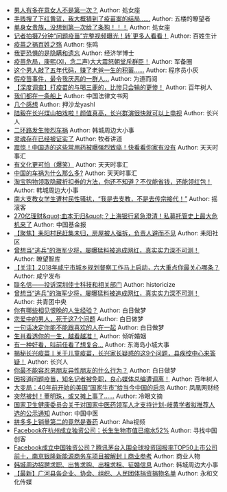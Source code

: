 - [男人有多在意女人不是第一次？](http://wechatscope.jmsc.hku.hk:8000/html?fn=gh_232719586984_2018-07-24_2653034627_2ISMtngoNO.y.tar.gz)
Author: 処女座
- [手贱搜了下红黄蓝，我大概猜到了疫苗案的结局……](http://wechatscope.jmsc.hku.hk:8000/html?fn=gh_22bc785da9c6_2018-07-24_2650980696_IcSFCBKX0Q.y.tar.gz)
Author: 五楼的瞭望者
- [单身女贵族，没想到第一次给了条狗！！！](http://wechatscope.jmsc.hku.hk:8000/html?fn=gh_232719586984_2018-07-24_2653034627_FoyxfOHAZP.y.tar.gz)
Author: 処女座
- [记者拍摄7分钟“问题疫苗”完整视频曝光！转`更多人看看！](http://wechatscope.jmsc.hku.hk:8000/html?fn=gh_ec9122b5999a_2018-07-24_2247485917_NGxYlviXK0.y.tar.gz)
Author: 百姓生计
- [疫苗之祸百姓之殇](http://wechatscope.jmsc.hku.hk:8000/html?fn=gh_9564a4da8f59_2018-07-24_2651360662_7rmXPM52sB.y.tar.gz)
Author: 张鸣
- [我更恐惧的是隐瞒和遗忘](http://wechatscope.jmsc.hku.hk:8000/html?fn=gh_e1a04d0a7b17_2018-07-24_2650134712_ZHBrxAGONS.y.tar.gz)
Author: 经济学博士
- [疫苗危局，康熙(XI，念二声)大大震怒朝堂斥群臣！](http://wechatscope.jmsc.hku.hk:8000/html?fn=gh_2b2e9f03559d_2018-07-24_2654291653_nIz6VOL8Ur.y.tar.gz)
Author: 军备圈
- [这个男人敲了五年代码，赚了老爸一生的积蓄……](http://wechatscope.jmsc.hku.hk:8000/html?fn=gh_915814ce8e19_2018-07-24_2653194837_MgyD1bxj9E.y.tar.gz)
Author: 程序员小灰
- [假疫苗事件，最令我厌恶的一群人…](http://wechatscope.jmsc.hku.hk:8000/html?fn=gh_d4e31442bbfa_2018-07-24_2651315855_GFZIsPV1O9.y.tar.gz)
Author: 为道而阅
- [【深度调查】打疫苗的与喝三鹿的，比惨只会输的更惨！](http://wechatscope.jmsc.hku.hk:8000/html?fn=gh_759087605909_2018-07-24_2650995468_8SMWOFEmYI.y.tar.gz)
Author: 百年树人
- [我们都在一条船上](http://wechatscope.jmsc.hku.hk:8000/html?fn=gh_7fae7a18390f_2018-07-24_2651397105_QjP7T0chaS.y.tar.gz)
Author: 中国法律文书网
- [几个感想](http://wechatscope.jmsc.hku.hk:8000/html?fn=gh_0ff27aeb1aad_2018-07-24_2247484061_sBfe0UlJxG.y.tar.gz)
Author: 押沙龙yashl
- [陆毅在长兴煤山拍戏啦！颜值真高，长兴群演很快就可以上电视](http://wechatscope.jmsc.hku.hk:8000/html?fn=gh_eb9386049200_2018-07-24_2652441835_0TdFAnSya7.y.tar.gz)
Author: 长兴人
- [二环路发生惨烈车祸](http://wechatscope.jmsc.hku.hk:8000/html?fn=gh_063bda886aec_2018-07-24_2247490224_HuNlLwc5gq.y.tar.gz)
Author: 韩城周边大小事
- [灵魂存在已经被证实了](http://wechatscope.jmsc.hku.hk:8000/html?fn=gh_ab6c4e04286d_2018-07-24_2247501650_SHRxVBlgrd.y.tar.gz)
Author: 牧者讲道
- [震惊！中国造的这些常用药被曝强烈致癌！快看看你家有没有](http://wechatscope.jmsc.hku.hk:8000/html?fn=gh_ecf306117521_2018-07-24_2247485587_NHniod007T.y.tar.gz)
Author: 天天时事汇
- [有文化更可怕（爆笑）](http://wechatscope.jmsc.hku.hk:8000/html?fn=gh_ecf306117521_2018-07-24_2247485587_jW82Hw53AE.y.tar.gz)
Author: 天天时事汇
- [中国的车祸为什么那么多?](http://wechatscope.jmsc.hku.hk:8000/html?fn=gh_ecf306117521_2018-07-24_2247485587_bBKcM3ENhC.y.tar.gz)
Author: 天天时事汇
- [淘宝购物领取隐藏折扣券的方法，你还不知道？不仅能省钱，还能领红包！](http://wechatscope.jmsc.hku.hk:8000/html?fn=gh_063bda886aec_2018-07-24_2247490224_JIkBSF3fqP.y.tar.gz)
Author: 韩城周边大小事
- [南大支教女学生遭村民性骚扰，“我是去支教，不是去传宗接代！”](http://wechatscope.jmsc.hku.hk:8000/html?fn=gh_bcae3e46c50c_2018-07-24_2247513461_VFXWSBfDe1.y.tar.gz)
Author: 摇滚客
- [270亿理财&amp;quot;血本无归&amp;quot;？上海银行紧急澄清！私募托管史上最大危机来了](http://wechatscope.jmsc.hku.hk:8000/html?fn=gh_a4a87df43a4c_2018-07-24_2655116597_YWEt5jXqGU.y.tar.gz)
Author: 中国基金报
- [【聚焦】耒阳村民赶集未归，房屋被人强拆，负责人避而不见](http://wechatscope.jmsc.hku.hk:8000/html?fn=gh_40f2418747aa_2018-07-24_2652858244_02vhSiaK6c.y.tar.gz)
Author: 耒阳社区
- [曾想当“逃兵”的海军少将，屡曝猛料被追成网红，真实实力深不可测！](http://wechatscope.jmsc.hku.hk:8000/html?fn=gh_0008713c31f5_2018-07-24_2653245696_ZeLiTDhsvm.y.tar.gz)
Author: 瞭望智库
- [【关注】2018年咸宁市城乡规划督察工作马上启动，六大重点你最关心哪条？](http://wechatscope.jmsc.hku.hk:8000/html?fn=gh_ebbd16dcf4eb_2018-07-24_2650445380_e9oqWIfRBj.y.tar.gz)
Author: 咸宁发布
- [联名信——投诉深圳佳士科技和相关部门](http://wechatscope.jmsc.hku.hk:8000/html?fn=gh_661d35def464_2018-07-24_2247483740_Z64Vkv5HeU.y.tar.gz)
Author: historicize
- [曾想当“逃兵”的海军少将，屡曝猛料被追成网红，真实实力深不可测！](http://wechatscope.jmsc.hku.hk:8000/html?fn=gh_9cda6ee40e37_2018-07-24_2655010554_HefwNnTlQ4.y.tar.gz)
Author: 共青团中央
- [你有哪些相见恨晚的人生经验？](http://wechatscope.jmsc.hku.hk:8000/html?fn=gh_867e9e706024_2018-07-24_2649456292_goCLnYXjUv.y.tar.gz)
Author: 白日做梦
- [恋爱中的男人，死于这7个问题](http://wechatscope.jmsc.hku.hk:8000/html?fn=gh_867e9e706024_2018-07-24_2649456292_fGLWXdYqgO.y.tar.gz)
Author: 白日做梦
- [一句话决定你能不能跟喜欢的人在一起](http://wechatscope.jmsc.hku.hk:8000/html?fn=gh_867e9e706024_2018-07-24_2649456292_WlQTLpROXN.y.tar.gz)
Author: 白日做梦
- [生肖看透你的一生，越看越准！](http://wechatscope.jmsc.hku.hk:8000/html?fn=gh_a07c756b8881_2018-07-24_2247490677_D25dKBrjkq.y.tar.gz)
Author: 倾听婚姻
- [有一种好看，叫前任看了想复合...](http://wechatscope.jmsc.hku.hk:8000/html?fn=gh_a5b1472d267b_2018-07-24_2247487610_UPTBJ5g7x8.y.tar.gz)
Author: 东海岛小城大事
- [揭秘长兴疫苗丨关于儿童疫苗，长兴家长疑惑的这9个问题，县疾控中心来答疑！](http://wechatscope.jmsc.hku.hk:8000/html?fn=gh_eb9386049200_2018-07-24_2652441835_zT0VMbYPoi.y.tar.gz)
Author: 长兴人
- [你最不能容忍男朋友异性朋友的什么行为？](http://wechatscope.jmsc.hku.hk:8000/html?fn=gh_867e9e706024_2018-07-24_2649456292_I9ABltCO0P.y.tar.gz)
Author: 白日做梦
- [因报道问题疫苗，知名记者被免职，良心媒体总编遭调离！](http://wechatscope.jmsc.hku.hk:8000/html?fn=gh_759087605909_2018-07-24_2650995468_BD7hQT0bv6.y.tar.gz)
Author: 百年树人
- [大变局：40年前开始的美国“国家牛市”给当今中国的启示](http://wechatscope.jmsc.hku.hk:8000/html?fn=gh_e76b6086b960_2018-07-24_2247494792_8cL2sKYGSr.y.tar.gz)
Author: 凤凰网财经
- [突然被封！董明珠，或又摊上事了......](http://wechatscope.jmsc.hku.hk:8000/html?fn=gh_c84c8dce5059_2018-07-24_2652488219_XZd0NyIlpv.y.tar.gz)
Author: 冷眼文摘
- [国家卫生健康委员会关于对国家中医药领军人才支持计划-岐黄学者拟推荐人选的公示通知](http://wechatscope.jmsc.hku.hk:8000/html?fn=gh_47456bae86fd_2018-07-24_2650406735_d5WHbsYthf.y.tar.gz)
Author: 中国中医
- [拼多多上销量第二的竟然是春药](http://wechatscope.jmsc.hku.hk:8000/html?fn=gh_e4e93ea3138d_2018-07-24_2247486726_CkWZnx70Ty.y.tar.gz)
Author: Aha视频
- [Facebook在杭州成立独资公司；长生生物市值已缩水52%](http://wechatscope.jmsc.hku.hk:8000/html?fn=gh_40b3ce791e33_2018-07-24_2652453339_Vocfxuji37.y.tar.gz)
Author: 寻找中国创客
- [Facebook成立中国独资公司？腾讯茅台入围全球投资回报率TOP50上市公司前十，南京银隆新能源商务车项目被解封丨商业参考](http://wechatscope.jmsc.hku.hk:8000/html?fn=gh_ffd5161f45ee_2018-07-24_2650015300_elt0X7PYnK.y.tar.gz)
Author: 商业人物
- [韩城周边招聘求职、出售求购、出租求租、征婚信息](http://wechatscope.jmsc.hku.hk:8000/html?fn=gh_063bda886aec_2018-07-24_2247490224_NAc5YK0XHy.y.tar.gz)
Author: 韩城周边大小事
- [【最新】广河县各企业、协会、组织、人民团体捐资捐物名单](http://wechatscope.jmsc.hku.hk:8000/html?fn=gh_ae68ab89cd12_2018-07-24_2649546910_uflvQ1zqCB.y.tar.gz)
Author: 永和文化传媒
